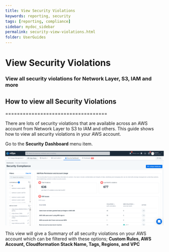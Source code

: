 ```yaml
---
title: View Security Violations
keywords: reporting, security
tags: [reporting, compliance]
sidebar: mydoc_sidebar
permalink: security-view-violations.html
folder: UserGuides
---
```


# View Security Violations

### View all security violations for Network Layer, S3, IAM and more ###


## How to view all Security Violations ##
===================================

There are lots of security violations that are available across an AWS account from Network Layer to S3 to IAM and others. This guide shows how to view all security violations in your AWS account.

Go to the **Security** **Dashboard** menu item.

![](/tmpimg/view-security.png)


This view will give a Summary of all security violations on your AWS account which can be filtered with these options; **Custom Rules, AWS Account, Cloudformation Stack Name, Tags, Regions, and VPC**